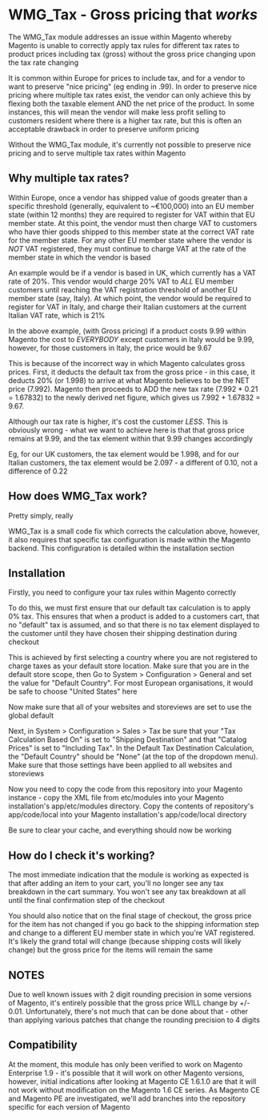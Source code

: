 # WMG_Tax - Gross pricing that *works* #

The WMG_Tax module addresses an issue within Magento whereby Magento is unable to correctly apply tax rules for different tax rates to product prices including tax (gross) without the gross price changing upon the tax rate changing

It is common within Europe for prices to include tax, and for a vendor to want to preserve "nice pricing" (eg ending in .99). In order to preserve nice pricing where multiple tax rates exist, the vendor can only achieve this by flexing both the taxable element AND the net price of the product. In some instances, this will mean the vendor will make less profit selling to customers resident where there is a higher tax rate, but this is often an acceptable drawback in order to preserve uniform pricing 

Without the WMG_Tax module, it's currently not possible to preserve nice pricing and to serve multiple tax rates within Magento

## Why multiple tax rates? ##

Within Europe, once a vendor has shipped value of goods greater than a specific threshold (generally, equivalent to ~€100,000) into an EU member state (within 12 months) they are required to register for VAT within that EU member state. At this point, the vendor must then charge VAT to customers who have thier goods shipped to this member state at the correct VAT rate for the member state. For any other EU member state where the vendor is *NOT* VAT registered, they must continue to charge VAT at the rate of the member state in which the vendor is based

An example would be if a vendor is based in UK, which currently has a VAT rate of 20%. This vendor would charge 20% VAT to *ALL* EU member customers until reaching the VAT registration threshold of another EU member state (say, Italy). At which point, the vendor would be required to register for VAT in Italy, and charge their Italian customers at the current Italian VAT rate, which is 21%

In the above example, (with Gross pricing) if a product costs 9.99 within Magento the cost to *EVERYBODY* except customers in Italy would be 9.99, however, for those customers in Italy, the price would be 9.67

This is because of the incorrect way in which Magento calculates gross prices. First, it deducts the default tax from the gross price - in this case, it deducts 20% (or 1.998) to arrive at what Magento believes to be the NET price (7.992). Magento then proceeds to ADD the new tax rate (7.992 * 0.21 = 1.67832) to the newly derived net figure, which gives us 7.992 + 1.67832 = 9.67.  

Although our tax rate is higher, it's cost the customer *LESS*. This is obviously wrong - what we want to achieve here is that that gross price remains at 9.99, and the tax element within that 9.99 changes accordingly

Eg, for our UK customers, the tax element would be 1.998, and for our Italian customers, the tax element would be 2.097 - a different of 0.10, not a difference of 0.22

## How does WMG_Tax work? ##

Pretty simply, really

WMG_Tax is a small code fix which corrects the calculation above, however, it also requires that specific tax configuration is made within the Magento backend. This configuration is detailed within the installation section

## Installation ##

Firstly, you need to configure your tax rules within Magento correctly

To do this, we must first ensure that our default tax calculation is to apply 0% tax. This ensures that when a product is added to a customers cart, that no "default" tax is assumed, and so that there is no tax element displayed to the customer until they have chosen their shipping destination during checkout

This is achieved by first selecting a country where you are not registered to charge taxes as your default store location. Make sure that you are in the default store scope, then Go to System > Configuration > General and set the value for "Default Country". For most European organisations, it would be safe to choose "United States" here

Now make sure that all of your websites and storeviews are set to use the global default

Next, in System > Configuration > Sales > Tax be sure that your "Tax Calculation Based On" is set to "Shipping Destination" and that "Catalog Prices" is set to "Including Tax". In the Default Tax Destination Calculation, the "Default Country" should be "None" (at the top of the dropdown menu). Make sure that those settings have been applied to all websites and storeviews

Now you need to copy the code from this repository into your Magento instance - copy the XML file from etc/modules into your Magento installation's app/etc/modules directory. Copy the contents of repository's app/code/local into your Magento installation's app/code/local directory

Be sure to clear your cache, and everything should now be working

## How do I check it's working? ##

The most immediate indication that the module is working as expected is that after adding an item to your cart, you'll no longer see any tax breakdown in the cart summary. You won't see any tax breakdown at all until the final confirmation step of the checkout

You should also notice that on the final stage of checkout, the gross price for the item has not changed if you go back to the shipping information step and change to a different EU member state in which you're VAT registered. It's likely the grand total will change (because shipping costs will likely change) but the gross price for the items will remain the same 

## NOTES ##

Due to well known issues with 2 digit rounding precision in some versions of Magento, it's entirely possible that the gross price WILL change by +/- 0.01. Unfortunately, there's not much that can be done about that - other than applying various patches that change the rounding precision to 4 digits

## Compatibility ##

At the moment, this module has only been verified to work on Magento Enterprise 1.9 - it's possible that it will work on other Magento versions, however, initial indications after looking at Magento CE 1.6.1.0 are that it will not work without modification on the Magento 1.6 CE series. As Magento CE and Magento PE are investigated, we'll add branches into the repository specific for each version of Magento  
